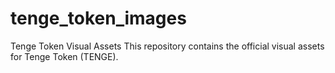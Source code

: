 # tenge_token_images
Tenge Token Visual Assets  This repository contains the official visual assets for Tenge Token (TENGE). 
